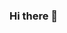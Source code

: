 ### Hi there 👋

<!--
**Harry-KNIGHT/Harry-KNIGHT** is a ✨ _special_ ✨ repository because its `README.md` (this file) appears on your GitHub profile.

Here are some ideas to get you started:

- 🔭 I’m currently working on SwiftUI version of BokitFinder currently in UIKit and on other projects with Appiwedia & Apprendre SwftUI 🇫🇷
- 🌱 I’m currently learning how optimise my code with algorithms
- 👯 I’m looking to collaborate on SwiftUI projects
- 📫 You can reach me at: 
  • ✉️ eliott.knight@icloud.com, 
  • 💼 https://www.linkedin.com/in/elliot-knight-134679182/, 
  • 📸 apprendre_swiftui, knight_genius.

